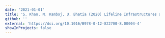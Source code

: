 ```yaml
---
date: '2021-01-01'
title: 'S. Khan, N. Kamboj, U. Bhatia (2020) Lifeline Infrastructures and Hydro‑climate Extremes: A Future Outlook, <i>Climate Change and Extreme Events.</i>'
github: ''
external: 'https://doi.org/10.1016/B978-0-12-822700-8.00004-4'
showInProjects: false
---
```

